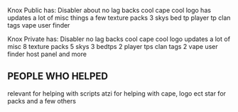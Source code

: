 Knox Public has:
Disabler
about no lag backs
cool cape
cool logo
has updates
a lot of misc things
a few texture packs
3 skys
bed tp
player tp
clan tags
vape user finder

Knox Private has:
Disabler
no lag backs
cool cape
cool logo
updates
a lot of misc
8 texture packs
5 skys
3 bedtps
2 player tps
clan tags
2 vape user finder
host panel
and more

PEOPLE WHO HELPED
--------------------------------------
relevant for helping with scripts
atzi for helping with cape, logo ect
star for packs
and a few others

